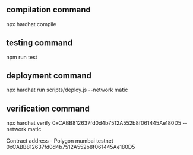 ## compilation command
npx hardhat compile

## testing command
npm run test

## deployment command
npx hardhat run scripts/deploy.js --network matic 

## verification command
npx hardhat verify 0xCABB812637fd0d4b7512A552b8f061445Ae180D5 --network matic

Contract address - Polygon mumbai testnet
0xCABB812637fd0d4b7512A552b8f061445Ae180D5